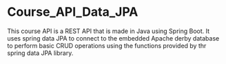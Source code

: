 
# Course_API_Data_JPA

This course API is a REST API that is made in Java using Spring Boot. It uses spring data JPA to connect to the embedded Apache derby database to perform basic CRUD operations using the functions provided by thr spring data JPA library.
